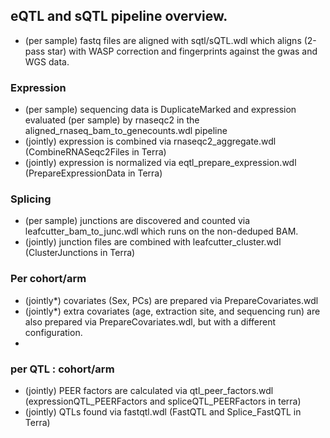 

## eQTL and sQTL pipeline overview.


- (per sample) fastq files are aligned with sqtl/sQTL.wdl which aligns (2-pass star) with WASP correction and fingerprints against the gwas and WGS data.

### Expression
- (per sample) sequencing data is DuplicateMarked and expression evaluated (per sample) by rnaseqc2 in the aligned_rnaseq_bam_to_genecounts.wdl pipeline 
- (jointly) expression is combined via rnaseqc2_aggregate.wdl (CombineRNASeqc2Files in Terra) 
- (jointly) expression is normalized via eqtl_prepare_expression.wdl (PrepareExpressionData in Terra)


### Splicing
- (per sample) junctions are discovered and counted via leafcutter_bam_to_junc.wdl which runs on the non-deduped BAM.
- (jointly) junction files are combined with leafcutter_cluster.wdl (ClusterJunctions in Terra)


### Per cohort/arm
- (jointly*) covariates (Sex, PCs) are prepared via PrepareCovariates.wdl
- (jointly*) extra covariates (age, extraction site, and sequencing run) are also prepared via PrepareCovariates.wdl, but with a different configuration.
-

### per QTL : cohort/arm
- (jointly) PEER factors are calculated via qtl_peer_factors.wdl (expressionQTL_PEERFactors and spliceQTL_PEERFactors in terra)
- (jointly) QTLs found via fastqtl.wdl (FastQTL and Splice_FastQTL in Terra)

	